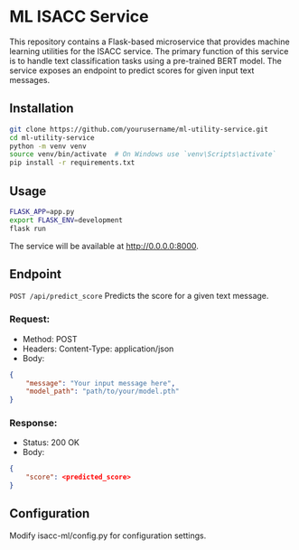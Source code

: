 # ML ISACC Service

This repository contains a Flask-based microservice that provides machine learning utilities for the ISACC service. The primary function of this service is to handle text classification tasks using a pre-trained BERT model. The service exposes an endpoint to predict scores for given input text messages.

## Installation

```bash
git clone https://github.com/yourusername/ml-utility-service.git
cd ml-utility-service
python -m venv venv
source venv/bin/activate  # On Windows use `venv\Scripts\activate`
pip install -r requirements.txt
```

## Usage
```bash
FLASK_APP=app.py
export FLASK_ENV=development
flask run
```
The service will be available at http://0.0.0.0:8000.

## Endpoint
```POST /api/predict_score```
Predicts the score for a given text message.

### Request:
- Method: POST
- Headers: Content-Type: application/json
- Body:
```json
{
    "message": "Your input message here",
    "model_path": "path/to/your/model.pth"
}
```

### Response:
- Status: 200 OK
- Body:
```json
{
    "score": <predicted_score>
}
```

## Configuration
Modify isacc-ml/config.py for configuration settings.
